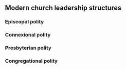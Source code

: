 ## Modern church leadership structures

<!-- It would be good to list Tanzanian churches that follow each of these structures-->

### Episcopal polity

### Connexional polity

### Presbyterian polity

### Congregational polity
